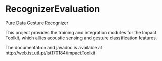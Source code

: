 # RecognizerEvaluation
Pure Data Gesture Recognizer

This project provides the training and integration modules for the Impact Toolkit, 
which allies acoustic sensing and gesture classification features.

The documentation and javadoc is available at http://web.ist.utl.pt/ist170184/impactToolkit
